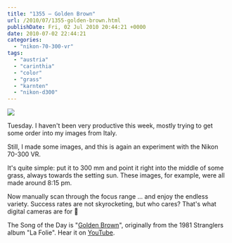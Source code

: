 ```yaml
---
title: "1355 – Golden Brown"
url: /2010/07/1355-golden-brown.html
publishDate: Fri, 02 Jul 2010 20:44:21 +0000
date: 2010-07-02 22:44:21
categories: 
  - "nikon-70-300-vr"
tags: 
  - "austria"
  - "carinthia"
  - "color"
  - "grass"
  - "karnten"
  - "nikon-d300"
---
```

<a target="_blank" href="https://d25zfm9zpd7gm5.cloudfront.net/1200x1200/2010/20100629_201350_ps.jpg"><img src="https://d25zfm9zpd7gm5.cloudfront.net/0600x0600/2010/20100629_201350_ps.jpg" /></a>

Tuesday. I haven't been very productive this week, mostly trying to get some order into my images from Italy.

<a target="_blank" href="https://d25zfm9zpd7gm5.cloudfront.net/1200x1200/2010/20100629_201156_ps.jpg"><img style="margin: 0pt 0px 0pt 10px; float: right;" src="https://d25zfm9zpd7gm5.cloudfront.net/0150x0150/2010/20100629_201156_ps.jpg" alt="" border="0" /></a> Still, I made some images, and this is again an experiment with the Nikon 70-300 VR.

<a target="_blank" href="https://d25zfm9zpd7gm5.cloudfront.net/1200x1200/2010/20100629_200859_ps.jpg"><img style="margin: 0pt 10px 0pt 0px; float: left;" src="https://d25zfm9zpd7gm5.cloudfront.net/0150x0150/2010/20100629_200859_ps.jpg" alt="" border="0" /></a> It's quite simple: put it to 300 mm and point it right into the middle of some grass, always towards the setting sun. These images, for example, were all made around 8:15 pm. 

Now manually scan through the focus range ... and enjoy the endless variety. Success rates are not skyrocketing, but who cares? That's what digital cameras are for 🙂

 The Song of the Day is "<a target="_blank" href="http://www.lyricsmode.com/lyrics/s/stranglers/golden_brown.html">Golden Brown</a>", originally from the 1981 Stranglers album "La Folie". Hear it on <a target="_blank" href="http://www.youtube.com/watch?v=pmzkmqvuDiE">YouTube</a>.
